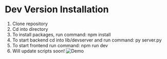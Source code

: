# Dev Version Installation

1. Clone repository
2. Cd into directory
3. To install packages, run command: npm install
4. To start backend cd into lib/devserver and run command: py server.py
5. To start frontend run command: npm run dev
6. Will update scripts soon!
   ![Demo](https://user-images.githubusercontent.com/12753095/47191363-d61f9200-d314-11e8-834b-016a6a5de125.gif)
